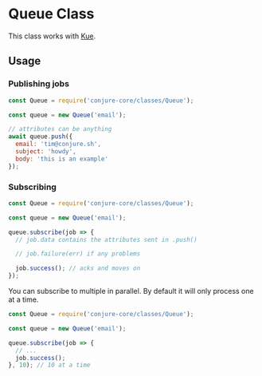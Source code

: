 # Queue Class

This class works with [Kue](https://github.com/Automattic/kue).

## Usage

### Publishing jobs

```js
const Queue = require('conjure-core/classes/Queue');

const queue = new Queue('email');

// attributes can be anything
await queue.push({
  email: 'tim@conjure.sh',
  subject: 'howdy',
  body: 'this is an example'
});
```

### Subscribing

```js
const Queue = require('conjure-core/classes/Queue');

const queue = new Queue('email');

queue.subscribe(job => {
  // job.data contains the attributes sent in .push()

  // job.failure(err) if any problems

  job.success(); // acks and moves on
});
```

You can subscribe to multiple in parallel. By default it will only process one at a time.

```js
const Queue = require('conjure-core/classes/Queue');

const queue = new Queue('email');

queue.subscribe(job => {
  // ...
  job.success();
}, 10); // 10 at a time
```
